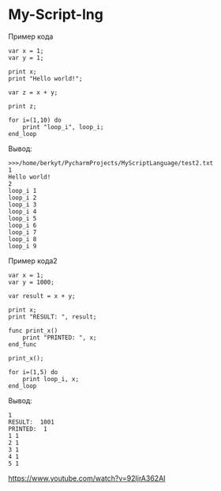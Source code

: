 # My-Script-lng


Пример кода
```
var x = 1;
var y = 1;

print x;
print "Hello world!";

var z = x + y;

print z;

for i=(1,10) do
    print "loop_i", loop_i;
end_loop
```

Вывод: 
```
>>>/home/berkyt/PycharmProjects/MyScriptLanguage/test2.txt
1
Hello world!
2
loop_i 1
loop_i 2
loop_i 3
loop_i 4
loop_i 5
loop_i 6
loop_i 7
loop_i 8
loop_i 9

```

Пример кода2
```
var x = 1;
var y = 1000;

var result = x + y;

print x;
print "RESULT: ", result;

func print_x()
    print "PRINTED: ", x;
end_func

print_x();

for i=(1,5) do
    print loop_i, x;
end_loop
```

Вывод: 
```
1
RESULT:  1001
PRINTED:  1
1 1
2 1
3 1
4 1
5 1
```


https://www.youtube.com/watch?v=92IjrA362AI

